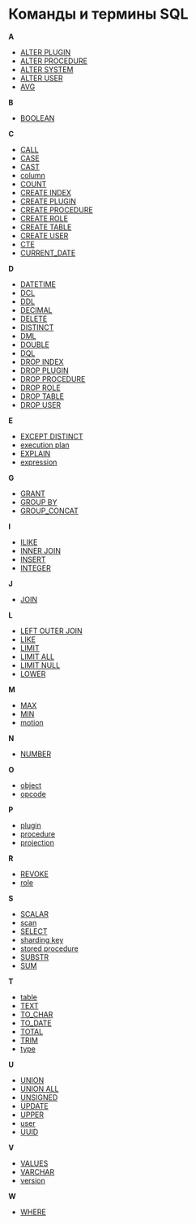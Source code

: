 # Команды и термины SQL

<style>
h1,
form {
    column-span: all;
}

article {
    column-count: 3;
}

@media screen and (max-width: 59.984375em) {
    article {
        column-count: 2;
    }
}

@media screen and (max-width: 30em) {
    article {
        column-count: 1;
    }
}

article > p {
    margin-block-start: unset;
    break-after: avoid;
}

article.md-typeset.md-typeset ul {
    break-inside: avoid;
    list-style-type: none;
    margin-left: 0;
    li {
        margin-left: 0;
    }
}
</style>

<b>A</b>

* [ALTER PLUGIN](reference/sql/alter_plugin.md)
* [ALTER PROCEDURE](reference/sql/alter_procedure.md)
* [ALTER SYSTEM](reference/sql/alter_system.md)
* [ALTER USER](reference/sql/alter_user.md)
* [AVG](reference/sql/aggregate.md#functions)

<b>B</b>

* [BOOLEAN](reference/sql_types.md#boolean)

<b>C</b>

* [CALL](reference/sql/call.md)
* [CASE](reference/sql/case.md)
* [CAST](reference/sql/cast.md)
* [column](reference/sql/object.md)
* [COUNT](reference/sql/aggregate.md#functions)
* [CREATE INDEX](reference/sql/create_index.md)
* [CREATE PLUGIN](reference/sql/create_plugin.md)
* [CREATE PROCEDURE](reference/sql/create_procedure.md)
* [CREATE ROLE](reference/sql/create_role.md)
* [CREATE TABLE](reference/sql/create_table.md)
* [CREATE USER](reference/sql/create_user.md)
* [CTE](reference/sql/with.md)
* [CURRENT_DATE](reference/sql/current_date.md)

<b>D</b>

* [DATETIME](reference/sql_types.md#datetime)
* [DCL](reference/sql/dcl.md)
* [DDL](reference/sql/ddl.md)
* [DECIMAL](reference/sql_types.md#decimal)
* [DELETE](reference/sql/delete.md)
* [DISTINCT](reference/sql/select.md#params)
* [DML](reference/sql/dml.md)
* [DOUBLE](reference/sql_types.md#double)
* [DQL](reference/sql/dql.md)
* [DROP INDEX](reference/sql/drop_index.md)
* [DROP PLUGIN](reference/sql/drop_plugin.md)
* [DROP PROCEDURE](reference/sql/drop_procedure.md)
* [DROP ROLE](reference/sql/drop_role.md)
* [DROP TABLE](reference/sql/drop_table.md)
* [DROP USER](reference/sql/drop_user.md)

<b>E</b>

* [EXCEPT DISTINCT](reference/sql/select.md#except_with_subquery)
* [execution plan](overview/glossary.md#execution_plan)
* [EXPLAIN](reference/sql/explain.md)
* [expression](reference/sql/aggregate.md#expression)

<b>G</b>

* [GRANT](reference/sql/grant.md)
* [GROUP BY](reference/sql/select.md#filter_and_group)
* [GROUP_CONCAT](reference/sql/aggregate.md#functions)

<b>I</b>

* [ILIKE](reference/sql/ilike.md)
* [INNER JOIN](reference/sql/join.md#inner_join)
* [INSERT](reference/sql/insert.md)
* [INTEGER](reference/sql_types.md#integer)

<b>J</b>

* [JOIN](reference/sql/join.md)

<b>L</b>

* [LEFT OUTER JOIN](reference/sql/join.md#left_join)
* [LIKE](reference/sql/like.md)
* [LIMIT](reference/sql/select.md#params)
* [LIMIT ALL](reference/sql/select.md#params)
* [LIMIT NULL](reference/sql/select.md#params)
* [LOWER](reference/sql/lower.md)

<b>M</b>

* [MAX](reference/sql/aggregate.md#functions)
* [MIN](reference/sql/aggregate.md#functions)
* [motion](reference/sql/explain.md#data_motion_types)

<b>N</b>

* [NUMBER](reference/sql_types.md#number)

<b>O</b>

* [object](reference/sql/object.md)
* [opcode](overview/glossary.md#opcode)

<b>P</b>

* [plugin](architecture/plugins.md)
* [procedure](tutorial/access_control.md#proc_access)
* [projection](reference/sql/explain.md#plan_structure)

<b>R</b>

* [REVOKE](reference/sql/revoke.md)
* [role](tutorial/access_control.md#role_model)

<b>S</b>

* [SCALAR](reference/sql_types.md#scalar)
* [scan](reference/sql/explain.md#plan_structure)
* [SELECT](reference/sql/select.md)
* [sharding key](overview/glossary.md#sharding_key)
* [stored procedure](overview/glossary.md#stored_procedure)
* [SUBSTR](reference/sql/substr.md)
* [SUM](reference/sql/aggregate.md#functions)

<b>T</b>

* [table](overview/glossary.md#table)
* [TEXT](reference/sql_types.md#text)
* [TO_CHAR](reference/sql/to_char.md)
* [TO_DATE](reference/sql/to_date.md)
* [TOTAL](reference/sql/aggregate.md#functions)
* [TRIM](reference/sql/trim.md)
* [type](reference/sql_types.md)

<b>U</b>

* [UNION](reference/sql/select.md#params)
* [UNION ALL](reference/sql/select.md#params)
* [UNSIGNED](reference/sql_types.md#unsigned)
* [UPDATE](reference/sql/update.md)
* [UPPER](reference/sql/lower.md)
* [user](tutorial/access_control.md#users)
* [UUID](reference/sql_types.md#uuid)

<b>V</b>

* [VALUES](reference/sql/values.md)
* [VARCHAR](reference/sql_types.md#varchar)
* [version](overview/versioning.md)

<b>W</b>

* [WHERE](reference/sql/select.md#select_with_filter)
